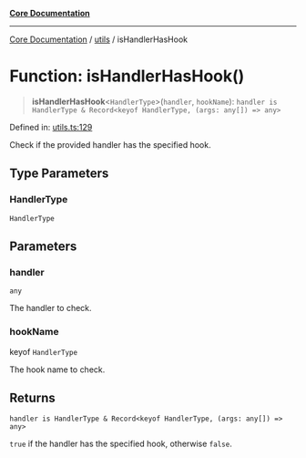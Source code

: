 [**Core Documentation**](../../README.md)

***

[Core Documentation](../../README.md) / [utils](../README.md) / isHandlerHasHook

# Function: isHandlerHasHook()

> **isHandlerHasHook**\<`HandlerType`\>(`handler`, `hookName`): `handler is HandlerType & Record<keyof HandlerType, (args: any[]) => any>`

Defined in: [utils.ts:129](https://github.com/stonemjs/core/blob/e2fddc9518734748c09a72d4b4064dd1d4c1288c/src/utils.ts#L129)

Check if the provided handler has the specified hook.

## Type Parameters

### HandlerType

`HandlerType`

## Parameters

### handler

`any`

The handler to check.

### hookName

keyof `HandlerType`

The hook name to check.

## Returns

`handler is HandlerType & Record<keyof HandlerType, (args: any[]) => any>`

`true` if the handler has the specified hook, otherwise `false`.
